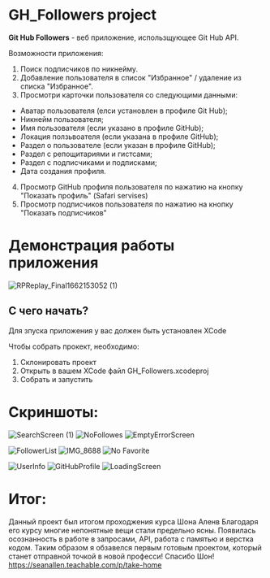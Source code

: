 # GH_Followers project

**Git Hub Followers** - веб приложение, использщующее Git Hub API.

Возможности приложения:
1. Поиск подписчиков по никнейму.
2. Добавление пользователя в список "Избранное" / удаление из списка "Избранное".
3. Просмотри карточки пользователя со следующими данными:
  - Аватар пользователя (елси установлен в профиле Git Hub);
  - Никнейм пользователя;
  - Имя пользователя (если указано в профиле GitHub);
  - Локация ползьвоателя (если указана в профиле GitHub);
  - Раздел о пользователе (если указан в профиле GitHub);
  - Раздел с репощитариями и гистсами;
  - Раздел с подписчиками и подписками;
  - Дата создания профиля.
4. Просмотр GitHub профиля пользователя по нажатию на кнопку "Показать профиль" (Safari servises)
5. Просмотр подписчиков пользователя по нажатию на кнопку "Показать подписчиков"

# Демонстрация работы приложения 

![RPReplay_Final1662153052 (1)](https://user-images.githubusercontent.com/104028198/188236635-723dfd12-68b7-4280-85b6-7d63287df112.gif)


## С чего начать?
Для зпуска приложения у вас должен быть установлен XCode

Чтобы собрать прокект, необходимо:
1. Склонировать проект
2. Открыть в вашем XCode файл GH_Followers.xcodeproj 
3. Собрать и запустить

# Скриншоты:

![SearchScreen (1)](https://user-images.githubusercontent.com/104028198/188237269-8f6b1aec-bfcb-4f88-b3ce-419387b4e9ba.png) ![NoFollowes](https://user-images.githubusercontent.com/104028198/188237485-ac12b303-2770-4ac7-a2c0-a73637d07c39.png)
![EmptyErrorScreen](https://user-images.githubusercontent.com/104028198/188238029-ad6a301d-a1ac-490f-92a1-666ef40676a7.png)


![FollowerList](https://user-images.githubusercontent.com/104028198/188237610-ed402248-ec50-49d2-91a2-9b924779a1ca.png) ![IMG_8688](https://user-images.githubusercontent.com/104028198/188237863-e9c10b99-e757-408e-9592-c54592b2f192.png)
![No Favorite](https://user-images.githubusercontent.com/104028198/188238168-0de6c84a-94b2-4490-9e55-ed39f1f7ee39.png)

![UserInfo](https://user-images.githubusercontent.com/104028198/188238716-de284fcc-8974-4cfd-b5d2-2f9a6eaf5d50.png) ![GitHubProfile](https://user-images.githubusercontent.com/104028198/188238730-208a45c1-cc17-467a-bf75-5c808f16b3e5.png)
![LoadingScreen](https://user-images.githubusercontent.com/104028198/188238933-5907fcd0-e59c-414f-8fb2-73127efeba35.png)

# Итог:
Данный проект был итогом проходжения курса Шона Аленв
Благодаря его курсу многие непонятные вещи стали предельно ясны. Появилась осознанность в работе в запросами, API, работа с памятью и верстка кодом. Таким
образом я обзавелся первым готовым проектом, который станет отправной точкой в новой професси! Спасибо Шон!
https://seanallen.teachable.com/p/take-home
